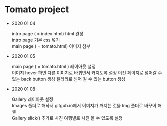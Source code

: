 # Tomato project 

-  2020 01 04
 
    intro page ( = index.html) html 완성 <br>
    intro page 기본 css 넣기 <br>
    main page ( = tomato.html) 이미지 첨부 <br>

- 2020 01 05
    
    main page ( = tomato.html ) 레이아웃 설정 <br>
    이미지 hover 하면 다른 이미지로 바뀌면서 커지도록 설정
    이전 페이지로 넘어갈 수 있는 back button 생성
    갤러리로 넘어 갈 수 있는 button 생성
    
 
- 2020 01 08
    
    Gallery 레이아웃 설정 <br>
    Images 폴더로 해놔서 gitgub.io에서 이미지가 깨지는 것을 Img 폴더로 바꾸어 해결<br>
    Gallery slick() 추가로 사진 여행별로 사진 볼 수 있도록 설정<br>
    
